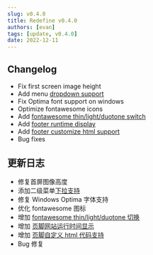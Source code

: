```yaml
---
slug: v0.4.0
title: Redefine v0.4.0
authors: [evan]
tags: [update, v0.4.0]
date: 2022-12-11
---
```

## Changelog

- Fix first screen image height
- Add menu [dropdown support](https://redefine-docs.evanluo.top/docs/configuration-guide/menu)
- Fix Optima font support on windows
- Optimize fontawesome icons
- Add [fontawesome thin/light/duotone switch](https://redefine-docs.evanluo.top/docs/configuration-guide/fontawesome)
- Add [footer runtime display](https://redefine-docs.evanluo.top/docs/configuration-guide/footer)
- Add [footer customize html support](https://redefine-docs.evanluo.top/docs/configuration-guide/footer)
- Bug fixes

## 更新日志

- 修复首屏图像高度
- 添加二级菜单[下拉支持](https://redefine-docs.evanluo.top/docs/configuration-guide/menu)
- 修复 Windows Optima 字体支持
- 优化 fontawesome 图标
- 增加 [fontawesome thin/light/duotone 切换](https://redefine-docs.evanluo.top/docs/configuration-guide/fontawesome)
- 增加 [页脚网站运行时间显示](https://redefine-docs.evanluo.top/docs/configuration-guide/footer)
- 增加 [页脚自定义 html 代码支持](https://redefine-docs.evanluo.top/docs/configuration-guide/footer)
- Bug 修复
